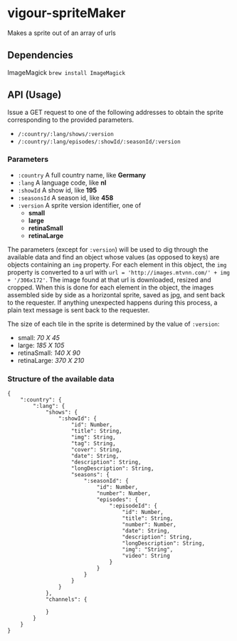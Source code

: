 vigour-spriteMaker
==================

Makes a sprite out of an array of urls

## Dependencies
ImageMagick `brew install ImageMagick`

<a name='api'></a>
## API (Usage)
Issue a GET request to one of the following addresses to obtain the sprite corresponding to the provided parameters.

- `/:country/:lang/shows/:version`
- `/:country/:lang/episodes/:showId/:seasonId/:version`

### Parameters
- `:country` A full country name, like **Germany**
- `:lang` A language code, like **nl**
- `:showId` A show id, like **195**
- `:seasonsId` A season id, like **458**
- `:version` A sprite version identifier, one of
    + **small**
    + **large**
    + **retinaSmall**
    + **retinaLarge**

The parameters (except for `:version`) will be used to dig through the available data and find an object whose values (as opposed to keys) are objects containing an `img` property. For each element in this object, the `img` property is converted to a url with `url = 'http://images.mtvnn.com/' + img + '/306x172'`. The image found at that url is downloaded, resized and cropped. When this is done for each element in the object, the images assembled side by side as a horizontal sprite, saved as jpg, and sent back to the requester. If anything unexpected happens during this process, a plain text message is sent back to the requester.

The size of each tile in the sprite is determined by the value of `:version`:
- small: *70 X 45*
- large: *185 X 105*
- retinaSmall: *140 X 90*
- retinaLarge: *370 X 210*

<a name='dataStructure'></a>
### Structure of the available data
```
{
    ":country": {
        ":lang": {
            "shows": {
                ":showId": {
                    "id": Number,
                    "title": String,
                    "img": String,
                    "tag": String,
                    "cover": String,
                    "date": String,
                    "description": String,
                    "longDescription": String,
                    "seasons": {
                        ":seasonId": {
                            "id": Number,
                            "number": Number,
                            "episodes": {
                                ":episodeId": {
                                    "id": Number,
                                    "title": String,
                                    "number": Number,
                                    "date": String,
                                    "description": String,
                                    "longDescription": String,
                                    "img": "String",
                                    "video": String
                                }
                            }
                        }
                    }
                }
            },
            "channels": {

            }
        }
    }
}
```